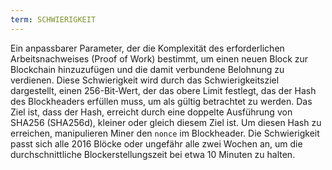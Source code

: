 ```yaml
---
term: SCHWIERIGKEIT
---
```


Ein anpassbarer Parameter, der die Komplexität des erforderlichen Arbeitsnachweises (Proof of Work) bestimmt, um einen neuen Block zur Blockchain hinzuzufügen und die damit verbundene Belohnung zu verdienen. Diese Schwierigkeit wird durch das Schwierigkeitsziel dargestellt, einen 256-Bit-Wert, der das obere Limit festlegt, das der Hash des Blockheaders erfüllen muss, um als gültig betrachtet zu werden. Das Ziel ist, dass der Hash, erreicht durch eine doppelte Ausführung von SHA256 (SHA256d), kleiner oder gleich diesem Ziel ist. Um diesen Hash zu erreichen, manipulieren Miner den `nonce` im Blockheader. Die Schwierigkeit passt sich alle 2016 Blöcke oder ungefähr alle zwei Wochen an, um die durchschnittliche Blockerstellungszeit bei etwa 10 Minuten zu halten.